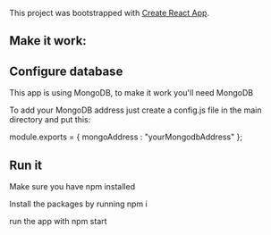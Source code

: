 This project was bootstrapped with [Create React App](https://github.com/facebook/create-react-app).



## Make it work:

## Configure database

This app is using MongoDB, to make it work you'll need MongoDB

To add your MongoDB address just create a config.js file in the main directory and put this:

module.exports = { mongoAddress : "yourMongodbAddress" };


## Run it

Make sure you have npm installed

Install the packages by running npm i

run the app with npm start


